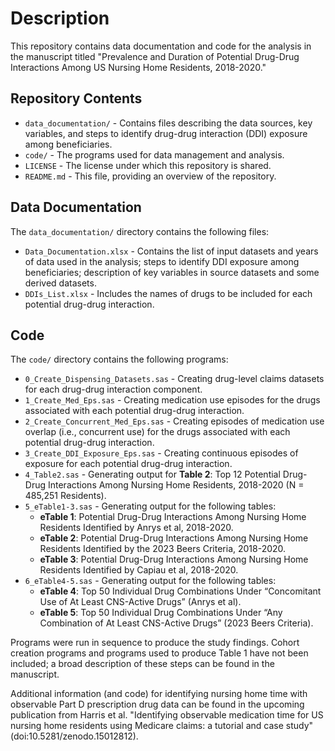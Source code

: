 # Description
This repository contains data documentation and code for the analysis in the manuscript titled "Prevalence and Duration of Potential Drug-Drug Interactions Among US Nursing Home Residents, 2018-2020."

## Repository Contents
- `data_documentation/` - Contains files describing the data sources, key variables, and steps to identify drug-drug interaction (DDI) exposure among beneficiaries.
- `code/` - The programs used for data management and analysis.
- `LICENSE` - The license under which this repository is shared.
- `README.md` - This file, providing an overview of the repository.

## Data Documentation
The `data_documentation/` directory contains the following files:
- `Data_Documentation.xlsx` - Contains the list of input datasets and years of data used in the analysis; steps to identify DDI exposure among beneficiaries; description of key variables in source datasets and some derived datasets.
- `DDIs_List.xlsx` - Includes the names of drugs to be included for each potential drug-drug interaction.

## Code
The `code/` directory contains the following programs:
- `0_Create_Dispensing_Datasets.sas` - Creating drug-level claims datasets for each drug-drug interaction component.
- `1_Create_Med_Eps.sas` - Creating medication use episodes for the drugs associated with each potential drug-drug interaction.
- `2_Create_Concurrent_Med_Eps.sas` - Creating episodes of medication use overlap (i.e., concurrent use) for the drugs associated with each potential drug-drug interaction.
- `3_Create_DDI_Exposure_Eps.sas` - Creating continuous episodes of exposure for each potential drug-drug interaction.
- `4_Table2.sas` - Generating output for **Table 2**: Top 12 Potential Drug-Drug Interactions Among Nursing Home Residents, 
   2018-2020 (N = 485,251 Residents).
- `5_eTable1-3.sas` - Generating output for the following tables:
  - **eTable 1**: Potential Drug-Drug Interactions Among Nursing Home Residents Identified by Anrys et al, 2018-2020.
  - **eTable 2**: Potential Drug-Drug Interactions Among Nursing Home Residents Identified by the 2023 Beers Criteria, 2018-2020.
  - **eTable 3**: Potential Drug-Drug Interactions Among Nursing Home Residents Identified by Capiau et al, 2018-2020.
- `6_eTable4-5.sas` - Generating output for the following tables:
  - **eTable 4**: Top 50 Individual Drug Combinations Under “Concomitant Use of At Least CNS-Active Drugs” (Anrys et al).
  - **eTable 5**: Top 50 Individual Drug Combinations Under “Any Combination of At Least CNS-Active Drugs” (2023 Beers Criteria).

Programs were run in sequence to produce the study findings. Cohort creation programs and programs used to produce Table 1 have not been included; a broad description of these steps can be found in the manuscript.

Additional information (and code) for identifying nursing home time with observable Part D prescription drug data can be found in the upcoming publication from Harris et al. "Identifying observable medication time for US nursing home residents using Medicare claims: a tutorial and case study" (doi:10.5281/zenodo.15012812). 

